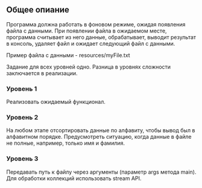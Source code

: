 <h2>Общее опиание</h2>
<p>Программа должна работать в фоновом режиме, ожидая появления файла с данными.
При появлении файла в ожидаемом месте, программа считывает из него данные, обрабатывает,
выводит результат в консоль, удаляет файл и ожидает следующий файл с данными.</p>
<p>Пример файла с данными - resources/myFile.txt</p>

<p>Задание для всех уровней одно. Разница в уровнях сложности заключается в реализации.</p>

<h3>Уровень 1</h3>
<p>Реализовать ожидаемый функционал.</p>

<h3>Уровень 2</h3>
<p>На любом этапе отсортировать данные по алфавиту, чтобы вывод был в алфавитном порядке.
Предусмотреть ситуацию, когда данные в файле не полные, например, только имя и фамилия.</p>

<h3>Уровень 3</h3>
<p>Передавать путь к файлу через аргументы (параметр args метода main).
Для обработки коллекций использовать stream API.</p>
